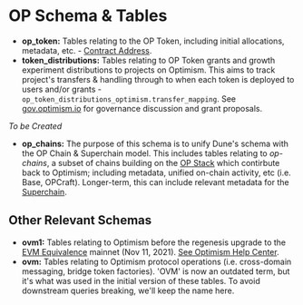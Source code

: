 # OP Schema & Tables

- **op_token:** Tables relating to the OP Token, including initial allocations, metadata, etc. - [Contract Address](https://optimistic.etherscan.io/token/0x4200000000000000000000000000000000000042).
- **token_distributions:** Tables relating to OP Token grants and growth experiment distributions to projects on Optimism. This aims to track project's transfers & handling through to when each token is deployed to users and/or grants - `op_token_distributions_optimism.transfer_mapping`. See [gov.optimism.io](https://gov.optimism.io/) for governance discussion and grant proposals.

*To be Created*
- **op_chains:** The purpose of this schema is to unify Dune's schema with the OP Chain & Superchain model. This includes tables relating to *op-chains*, a subset of chains building on the [OP Stack](https://optimism.mirror.xyz/fLk5UGjZDiXFuvQh6R_HscMQuuY9ABYNF7PI76-qJYs) which contirbute back to Optimism; including metadata, unified on-chain activity, etc (i.e. Base, OPCraft). Longer-term, this can include relevant metadata for the [Superchain](https://app.optimism.io/superchain).

## Other Relevant Schemas
- **ovm1:** Tables relating to Optimism before the regenesis upgrade to the [EVM Equivalence](https://medium.com/ethereum-optimism/introducing-evm-equivalence-5c2021deb306) mainnet (Nov 11, 2021). [See Optimism Help Center](https://help.optimism.io/hc/en-us/articles/4414190132251-Where-is-my-pre-11-November-2021-transaction-history-).
- **ovm:** Tables relating to Optimism protocol operations (i.e. cross-domain messaging, bridge token factories). 'OVM' is now an outdated term, but it's what was used in the initial version of these tables. To avoid downstream queries breaking, we'll keep the name here.